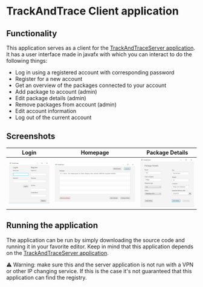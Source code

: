 # TrackAndTrace Client application
## Functionality
This application serves as a client for the [TrackAndTraceServer application](https://github.com/Martijnvos/TrackAndTraceServer).  
It has a user interface made in javafx with which you can interact to do the following things:
- Log in using a registered account with corresponding password
- Register for a new account
- Get an overview of the packages connected to your account
- Add package to account (admin)
- Edit package details (admin)
- Remove packages from account (admin)
- Edit account information
- Log out of the current account

## Screenshots
Login                                         |  Homepage                                     | Package Details
:--------------------------------------------:|:---------------------------------------------:|:-----------------------------------------------------------:
![TrackAndTrace login page](images/login.png) |  ![TrackAndTrace homepage](images/home.png)   | ![TrackAndTrace package details](images/package_details.png)

## Running the application
The application can be run by simply downloading the source code and running it in your favorite editor.
Keep in mind that this application depends on the [TrackAndTraceServer application](https://github.com/Martijnvos/TrackAndTraceServer).

:warning: Warning: make sure this and the server application is not run with a VPN or other IP changing service.
If this is the case it's not guaranteed that this application can find the registry.